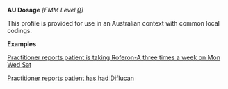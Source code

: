 **AU Dosage** *[FMM Level [0](http://build.fhir.org/versions.html#maturity)]*

This profile is provided for use in an Australian context with common local codings. 

**Examples**

[Practitioner reports patient is taking Roferon-A three times a week on Mon Wed Sat](MedicationStatement-MedicationStatementexample0.html)

[Practitioner reports patient has had Diflucan](MedicationStatement-MedicationStatementexample2.html)




